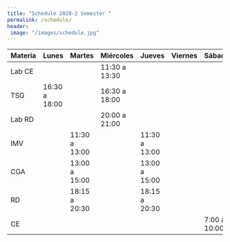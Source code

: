 ```yaml
---
title: "Schedule 2020-2 Semester "
permalink: /schedule/
header: 
 image: "/images/schedule.jpg"
---
```


| Materia | Lunes         | Martes        | Miércoles     | Jueves        | Viernes | Sábado       |
|---------|---------------|---------------|---------------|---------------|---------|--------------|
| Lab CE  |               |               | 11:30 a 13:30 |               |         |              |
| TSG     | 16:30 a 18:00 |               | 16:30 a 18:00 |               |         |              |
| Lab RD  |               |               | 20:00 a 21:00 |               |         |              |
| IMV     |               | 11:30 a 13:00 |               | 11:30 a 13:00 |         |              |
| CGA     |               | 13:00 a 15:00 |               | 13:00 a 15:00 |         |              |
| RD      |               | 18:15 a 20:30 |               | 18:15 a 20:30 |         |              |
| CE      |               |               |               |               |         | 7:00 a 10:00 |